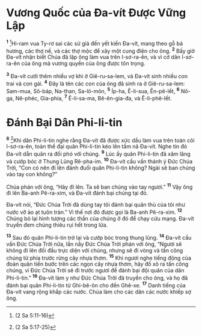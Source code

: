 # Vương Quốc của Ða-vít Ðược Vững Lập
<sup><b>1</b></sup> [^1*]Hi-ram vua Ty-rơ sai các sứ giả đến yết kiến Ða-vít, mang theo gỗ bá hương, các thợ nề, và các thợ mộc để xây một cung điện cho ông. <sup><b>2</b></sup> Bấy giờ Ða-vít nhận biết Chúa đã lập ông làm vua trên I-sơ-ra-ên, và vì cớ dân I-sơ-ra-ên của ông mà vương quyền của ông được tôn trọng.

<sup><b>3</b></sup> Ða-vít cưới thêm nhiều vợ khi ở Giê-ru-sa-lem, và Ða-vít sinh nhiều con trai và con gái. <sup><b>4</b></sup> Ðây là tên các con của ông đã sinh ra ở Giê-ru-sa-lem: Sam-mua, Sô-báp, Na-than, Sa-lô-môn, <sup><b>5</b></sup> Íp-ha, Ê-li-sua, Ên-pê-lết, <sup><b>6</b></sup> Nô-ga, Nê-phéc, Gia-phia, <sup><b>7</b></sup> Ê-li-sa-ma, Bê-ên-gia-đa, và Ê-li-phê-lết.

# Ðánh Bại Dân Phi-li-tin
<sup><b>8</b></sup> [^2*]Khi dân Phi-li-tin nghe rằng Ða-vít đã được xức dầu làm vua trên toàn cõi I-sơ-ra-ên, toàn thể đại quân Phi-li-tin kéo lên tầm nã Ða-vít. Nghe tin đó Ða-vít dẫn quân ra đối phó với chúng. <sup><b>9</b></sup> Lúc ấy quân Phi-li-tin đã xâm lăng và cướp bóc ở Thung Lũng Rê-pha-im. <sup><b>10</b></sup> Ða-vít cầu vấn thánh ý Ðức Chúa Trời, “Con có nên đi lên đánh đuổi quân Phi-li-tin không? Ngài sẽ ban chúng vào tay con không?”

Chúa phán với ông, “Hãy đi lên. Ta sẽ ban chúng vào tay ngươi.” <sup><b>11</b></sup> Vậy ông đi lên Ba-anh Pê-ra-xim, và Ða-vít đánh bại chúng tại đó.

Ða-vít nói, “Ðức Chúa Trời đã dùng tay tôi đánh bại quân thù của tôi như nước vỡ ào ạt tuôn tràn.” Vì thế nơi đó được gọi là Ba-anh Pê-ra-xim. <sup><b>12</b></sup> Chúng bỏ lại hình tượng các thần của chúng ở đó để chạy cứu mạng. Ða-vít truyền đem chúng thiêu rụi hết trong lửa.

<sup><b>13</b></sup> Sau đó quân Phi-li-tin trở lại và cướp bóc trong thung lũng. <sup><b>14</b></sup> Ða-vít cầu vấn Ðức Chúa Trời nữa, lần nầy Ðức Chúa Trời phán với ông, “Ngươi sẽ không đi lên đối đầu trực diện với chúng, nhưng sẽ đi vòng và tấn công chúng từ phía trước rừng cây nhựa thơm. <sup><b>15</b></sup> Khi ngươi nghe tiếng động của đoàn quân tiến bước trên các ngọn cây nhựa thơm, hãy đổ xô ra tấn công chúng, vì Ðức Chúa Trời sẽ đi trước ngươi để đánh bại đội quân của dân Phi-li-tin.” <sup><b>16</b></sup> Ða-vít làm y như Ðức Chúa Trời đã truyền cho ông, và họ đã đánh bại quân Phi-li-tin từ Ghi-bê-ôn cho đến Ghê-xe. <sup><b>17</b></sup> Danh tiếng của Ða-vít vang rộng khắp các nước. Chúa làm cho các dân các nước khiếp sợ ông.

[^1*]: (2 Sa 5:11-16)
[^2*]: (2 Sa 5:17-25)
